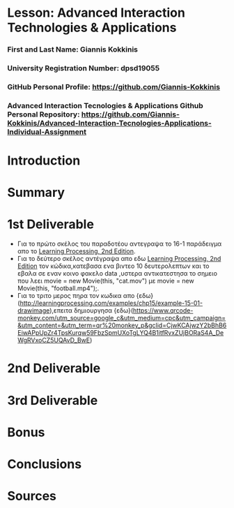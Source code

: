 # Lesson: Advanced Interaction Technologies & Applications

### First and Last Name: Giannis Kokkinis
### University Registration Number: dpsd19055
### GitHub Personal Profile: https://github.com/Giannis-Kokkinis 
### Advanced Interaction Tecnologies & Applications Github Personal Repository: https://github.com/Giannis-Kokkinis/Advanced-Interaction-Tecnologies-Applications-Individual-Assignment

# Introduction

# Summary


# 1st Deliverable
- Για το πρώτο σκέλος του παραδοτέου αντεγραψα το 16-1 παράδειγμα απο το [Learning Processing, 2nd Edition](http://learningprocessing.com/examples/chp16/example-16-01-Capture).
- Για το δεύτερο σκέλος αντέγραψα απο εδω [Learning Processing, 2nd Edition](http://learningprocessing.com/examples/chp16/example-16-05-MovieScrub) τον κώδικα,κατεβασα ενα βιντεο 10 δευτερολεπτων και το εβαλα σε εναν κοινο φακελο data ,υστερα αντικατεστησα το σημειο που λεει movie = new Movie(this, "cat.mov") με movie = new Movie(this, "football.mp4");.
- Για το τριτο μερος πηρα τον κωδικα απο {εδω}(http://learningprocessing.com/examples/chp15/example-15-01-drawimage),επειτα δημιουργησα {εδω}(https://www.qrcode-monkey.com/utm_source=google_c&utm_medium=cpc&utm_campaign=&utm_content=&utm_term=qr%20monkey_p&gclid=CjwKCAjwzY2bBhB6EiwAPpUpZr4TpsKurqw59FbzSpmUXoTgLYQ4B1itfRvxZUjBORaS4A_DeWgRVxoCZ5UQAvD_BwE) 














# 2nd Deliverable


# 3rd Deliverable 


# Bonus 


# Conclusions


# Sources
